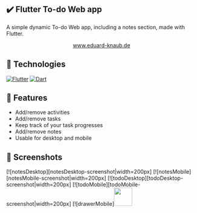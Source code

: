 ## ✔️ Flutter To-do Web app 

A simple dynamic To-do Web app, including a notes section, made with Flutter.

<div align="center">
    <a href="https://eduard-knaub.de">
      www.eduard-knaub.de
    </a>
</div>

## 🔨 Technologies
[![Flutter][flutter-shield]][flutter-url] [![Dart][dart-shield]][dart-url]

## 📜 Features
- Add/remove activities
- Add/remove tasks
- Keep track of your task progresses
- Add/remove notes
- Usable for desktop and mobile

## 📸 Screenshots

[![notesDesktop][notesDesktop-screenshot|width=200px] [![notesMobile][notesMobile-screenshot|width=200px]
[![todoDesktop][todoDesktop-screenshot|width=200px] [![todoMobile][todoMobile-screenshot|width=200px]
[![drawerMobile]<img src="https://raw.githubusercontent.com/raqo0/todo_webapp/main/images/drawerMobile.PNG" width="48">


[flutter-shield]: https://img.shields.io/badge/Flutter-Framework-blue?logo=flutter
[flutter-url]: https://flutter.io/
[dart-shield]: https://img.shields.io/badge/Dart-Language-blue?logo=dart
[dart-url]: https://www.dartlang.org/
[notesDesktop-screenshot]: https://raw.githubusercontent.com/raqo0/todo_webapp/main/images/drawerMobile.PNG
[notesMobile-screenshot]: https://raw.githubusercontent.com/raqo0/todo_webapp/main/images/notesMobile.PNG
[todoDesktop-screenshot]: https://raw.githubusercontent.com/raqo0/todo_webapp/main/images/todoDesktop.PNG
[todoMobile-screenshot]: https://raw.githubusercontent.com/raqo0/todo_webapp/main/images/todoMobile.PNG
[drawerMobile-screenshot]: https://raw.githubusercontent.com/raqo0/todo_webapp/main/images/drawerMobile.PNG